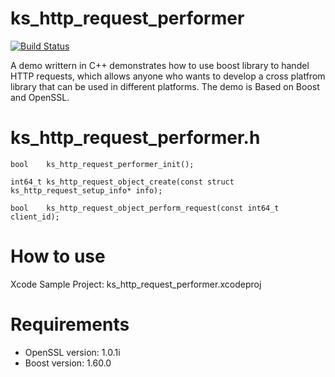 # ks_http_request_performer
[![Build Status](https://travis-ci.org/KenShih522/ks_http_request_performer.svg?branch=master)](https://travis-ci.org/KenShih522/ks_http_request_performer)

A demo writtern in C++ demonstrates how to use boost library to handel HTTP requests, which allows anyone who wants to develop a cross platfrom library that can be used in different platforms. The demo is Based on Boost and OpenSSL.

# ks_http_request_performer.h

```
bool    ks_http_request_performer_init();

int64_t ks_http_request_object_create(const struct ks_http_request_setup_info* info);

bool    ks_http_request_object_perform_request(const int64_t client_id);
```

# How to use

Xcode Sample Project: ks_http_request_performer.xcodeproj

# Requirements

- OpenSSL version: 1.0.1i
- Boost version: 1.60.0
